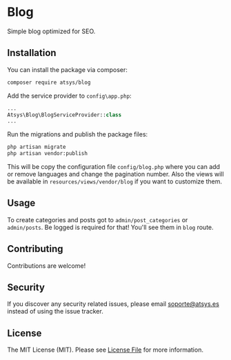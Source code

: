# Blog

Simple blog optimized for SEO.

## Installation

You can install the package via composer:

``` bash
composer require atsys/blog
```

Add the service provider to `config\app.php`:

``` php
...
Atsys\Blog\BlogServiceProvider::class
...
```

Run the migrations and publish the package files:

``` bash
php artisan migrate
php artisan vendor:publish
```

This will be copy the configuration file `config/blog.php` where you can add or remove languages and change the pagination number. Also the views will be available in `resources/views/vendor/blog` if you want to customize them.

## Usage

To create categories and posts got to `admin/post_categories` or `admin/posts`. Be logged is required for that! You'll see them in `blog` route.

## Contributing

Contributions are welcome!

## Security

If you discover any security related issues, please email soporte@atsys.es instead of using the issue tracker.

## License

The MIT License (MIT). Please see [License File](LICENSE.md) for more information.
